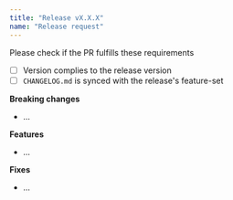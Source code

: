 ```yaml
---
title: "Release vX.X.X"
name: "Release request"
---
```


Please check if the PR fulfills these requirements

- [ ] Version complies to the release version
- [ ] `CHANGELOG.md` is synced with the release's feature-set

**Breaking changes**

* ...

**Features**

* ...

**Fixes**

* ...
